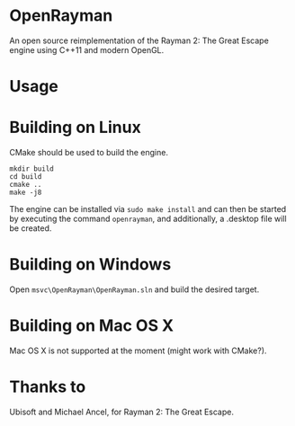 # OpenRayman


An open source reimplementation of the Rayman 2: The Great Escape engine using C++11 and modern OpenGL.


# Usage



# Building on Linux


CMake should be used to build the engine.


```
mkdir build
cd build
cmake ..
make -j8
```

The engine can be installed via `sudo make install` and can then be started by executing the command `openrayman`, and additionally, a .desktop file will be created.


# Building on Windows


Open `msvc\OpenRayman\OpenRayman.sln` and build the desired target.


# Building on Mac OS X


Mac OS X is not supported at the moment (might work with CMake?).


# Thanks to


Ubisoft and Michael Ancel, for Rayman 2: The Great Escape.
